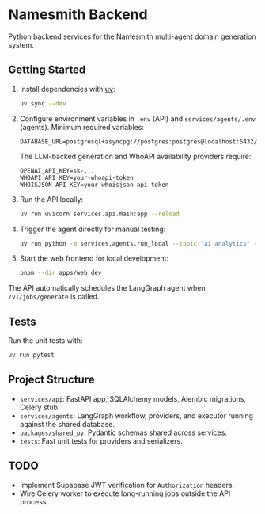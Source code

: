# Namesmith Backend

Python backend services for the Namesmith multi-agent domain generation system.

## Getting Started

1. Install dependencies with [uv](https://github.com/astral-sh/uv):
   ```bash
   uv sync --dev
   ```
2. Configure environment variables in `.env` (API) and `services/agents/.env` (agents). Minimum required variables:
   ```env 
   DATABASE_URL=postgresql+asyncpg://postgres:postgres@localhost:5432/namesmith
   ```
   The LLM-backed generation and WhoAPI availability providers require:
   ```env
   OPENAI_API_KEY=sk-...
   WHOAPI_API_KEY=your-whoapi-token
   WHOISJSON_API_KEY=your-whoisjson-api-token
   ```
3. Run the API locally:
   ```bash
   uv run uvicorn services.api.main:app --reload
   ```
4. Trigger the agent directly for manual testing:
   ```bash
   uv run python -m services.agents.run_local --topic "ai analytics" --count 5
   ```
5. Start the web frontend for local development:
   ```bash
   pnpm --dir apps/web dev
   ```

The API automatically schedules the LangGraph agent when `/v1/jobs/generate` is called.

## Tests

Run the unit tests with:
```bash
uv run pytest
```

## Project Structure

- `services/api`: FastAPI app, SQLAlchemy models, Alembic migrations, Celery stub.
- `services/agents`: LangGraph workflow, providers, and executor running against the shared database.
- `packages/shared_py`: Pydantic schemas shared across services.
- `tests`: Fast unit tests for providers and serializers.

## TODO

- Implement Supabase JWT verification for `Authorization` headers.
- Wire Celery worker to execute long-running jobs outside the API process.
